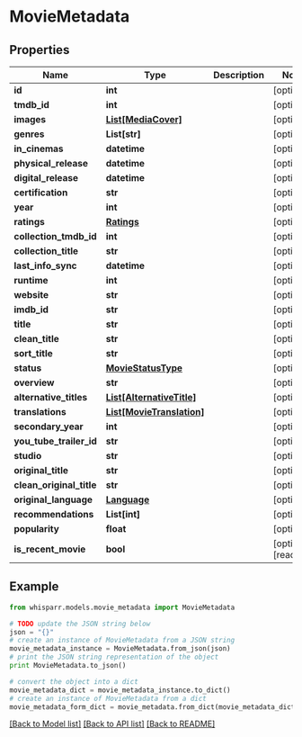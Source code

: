 # MovieMetadata


## Properties
Name | Type | Description | Notes
------------ | ------------- | ------------- | -------------
**id** | **int** |  | [optional] 
**tmdb_id** | **int** |  | [optional] 
**images** | [**List[MediaCover]**](MediaCover.md) |  | [optional] 
**genres** | **List[str]** |  | [optional] 
**in_cinemas** | **datetime** |  | [optional] 
**physical_release** | **datetime** |  | [optional] 
**digital_release** | **datetime** |  | [optional] 
**certification** | **str** |  | [optional] 
**year** | **int** |  | [optional] 
**ratings** | [**Ratings**](Ratings.md) |  | [optional] 
**collection_tmdb_id** | **int** |  | [optional] 
**collection_title** | **str** |  | [optional] 
**last_info_sync** | **datetime** |  | [optional] 
**runtime** | **int** |  | [optional] 
**website** | **str** |  | [optional] 
**imdb_id** | **str** |  | [optional] 
**title** | **str** |  | [optional] 
**clean_title** | **str** |  | [optional] 
**sort_title** | **str** |  | [optional] 
**status** | [**MovieStatusType**](MovieStatusType.md) |  | [optional] 
**overview** | **str** |  | [optional] 
**alternative_titles** | [**List[AlternativeTitle]**](AlternativeTitle.md) |  | [optional] 
**translations** | [**List[MovieTranslation]**](MovieTranslation.md) |  | [optional] 
**secondary_year** | **int** |  | [optional] 
**you_tube_trailer_id** | **str** |  | [optional] 
**studio** | **str** |  | [optional] 
**original_title** | **str** |  | [optional] 
**clean_original_title** | **str** |  | [optional] 
**original_language** | [**Language**](Language.md) |  | [optional] 
**recommendations** | **List[int]** |  | [optional] 
**popularity** | **float** |  | [optional] 
**is_recent_movie** | **bool** |  | [optional] [readonly] 

## Example

```python
from whisparr.models.movie_metadata import MovieMetadata

# TODO update the JSON string below
json = "{}"
# create an instance of MovieMetadata from a JSON string
movie_metadata_instance = MovieMetadata.from_json(json)
# print the JSON string representation of the object
print MovieMetadata.to_json()

# convert the object into a dict
movie_metadata_dict = movie_metadata_instance.to_dict()
# create an instance of MovieMetadata from a dict
movie_metadata_form_dict = movie_metadata.from_dict(movie_metadata_dict)
```
[[Back to Model list]](../README.md#documentation-for-models) [[Back to API list]](../README.md#documentation-for-api-endpoints) [[Back to README]](../README.md)



